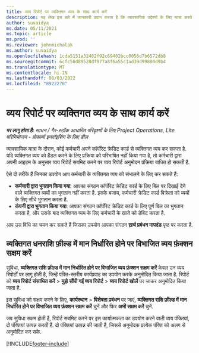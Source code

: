 ```yaml
---
title: व्यय रिपोर्ट पर व्यक्तिगत व्यय के साथ कार्य करें
description: यह लेख इस बारे में जानकारी प्रदान करता है कि व्यावसायिक उद्देश्यों के लिए यात्रा करते समय कर्मचारियों द्वारा किए गए व्यक्तिगत खर्चों के साथ कैसे काम किया जाए।
author: suvaidya
ms.date: 05/11/2021
ms.topic: article
ms.prod: ''
ms.reviewer: johnmichalak
ms.author: suvaidya
ms.openlocfilehash: 1cda5151a32482f92c69402bcc0056d7b6572db8
ms.sourcegitcommit: 6cfc50d89528df977a8f6a55c1ad39d99800d9b4
ms.translationtype: MT
ms.contentlocale: hi-IN
ms.lasthandoff: 06/03/2022
ms.locfileid: "8922270"
---
```

# <a name="work-with-personal-expenses-on-an-expense-report"></a>व्यय रिपोर्ट पर व्यक्तिगत व्यय के साथ कार्य करें

_**पर लागू होता है:** साधन / गैर-स्टॉक आधारित परिदृश्यों के लिए Project Operations, Lite परिनियोजन - प्रोफार्मा इनवॉइसिंग के लिए डील_

व्यावसायिक यात्रा के दौरान, कोई कर्मचारी अपने कॉर्पोरेट क्रेडिट कार्ड से व्यक्तिगत व्यय कर सकता है. यदि व्यक्तिगत व्यय को हैंडल करने के लिए प्रक्रिया को परिभाषित नहीं किया गया है, तो कर्मचारी द्वारा अपनी आइटम के अनुसार व्यय रिपोर्ट सबमिट करने पर व्यय रिपोर्ट अनुमोदन प्रक्रिया बाधित हो सकती है.

ऐसे दो तरीके हैं जिनका उपयोग आप कर्मचारी के व्यक्तिगत व्यय को संभालने के लिए कर सकते हैं:

  - **कर्मचारी द्वारा भुगतान किया गया**: आपका संगठन कॉर्पोरेट क्रेडिट कार्ड के लिए बिल पर दिखाई देने वाले व्यक्तिगत व्ययों का भुगतान नहीं करता है. इसके बजाय, कर्मचारी क्रेडिट कार्ड विक्रेता को व्ययों के लिए सीधे भुगतान करता है. 
  - **कंपनी द्वारा भुगतान किया गया**: आपका संगठन कॉर्पोरेट क्रेडिट कार्ड के लिए पूर्ण बिल का भुगतान करता है, और उसके बाद व्यक्तिगत व्यय के लिए कर्मचारी के खाते को डेबिट करता है.

आप उस विधि का चयन कर सकते हैं जिसका उपयोग आपका संगठन **ख़र्च प्रबंधन मापदंड** पृष्ठ पर करता है.


## <a name="enable-split-expense-function-when-personal-amount-field-has-value-defined"></a>व्यक्तिगत धनराशि फ़ील्ड में मान निर्धारित होने पर विभाजित व्यय फ़ंक्शन सक्षम करें

सुविधा, **व्यक्तिगत राशि फ़ील्ड में मान निर्धारित होने पर विभाजित व्यय फ़ंक्शन सक्षम करें** केवल उन व्यय रिपोर्टों पर लागू होती है, जिन्हें पंक्ति-स्तरीय कार्यप्रवाह का उपयोग करके अनुमोदित किया जाता है. रिपोर्ट को **व्यय रिपोर्ट संसाधित करें** > **मुझे सौंपी गईं व्यय रिपोर्ट** > **व्यय रिपोर्ट खोलें** पर जाकर अनुमोदित किया जाता है. 

इस सुविधा को सक्षम करने के लिए, **कार्यस्थान** > **विशेषता प्रबंधन** पर जाएं, **व्यक्तिगत राशि फ़ील्ड में मान निर्धारित होने पर विभाजित व्यय फ़ंक्शन सक्षम करें** चुनें और फिर **अभी सक्षम करें** चुनें. 

जब सुविधा सक्षम होती है, रिपोर्ट सबमिट करने पर इस कार्यात्मकता का उपयोग करने वाली व्यय पंक्तियां, दो पंक्तियां उत्पन्न करती हैं. दो पंक्तियां उत्पन्न की जाती हैं, जिससे अनुमोदक प्रत्येक पंक्ति को अलग से अनुमोदित कर सके.


[!INCLUDE[footer-include](../includes/footer-banner.md)]

